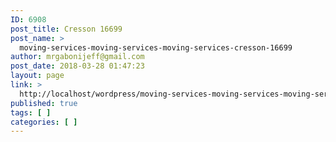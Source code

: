 ```yaml
---
ID: 6908
post_title: Cresson 16699
post_name: >
  moving-services-moving-services-moving-services-cresson-16699
author: mrgabonijeff@gmail.com
post_date: 2018-03-28 01:47:23
layout: page
link: >
  http://localhost/wordpress/moving-services-moving-services-moving-services-cresson-16699/
published: true
tags: [ ]
categories: [ ]
---
```

